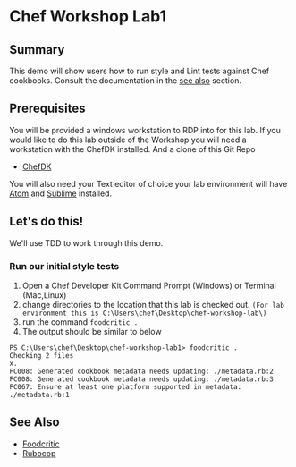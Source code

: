 # Chef Workshop Lab1



## Summary

This demo will show users how to run style and Lint tests against Chef cookbooks.
Consult the documentation in the [see also](#see-also) section.


## Prerequisites

You will be provided a windows workstation to RDP into for this lab.
If you would like to do this lab outside of the Workshop you will need a
workstation with the ChefDK installed. And a clone of this Git Repo
* [ChefDK](https://downloads.chef.io/chefdk)

You will also need your Text editor of choice your lab environment will have
[Atom](https://atom.io/) and [Sublime](https://www.sublimetext.com/) installed.


## Let's do this!

We'll use TDD to work through this demo.

### Run our initial style tests
 1. Open a Chef Developer Kit Command Prompt (Windows) or Terminal (Mac,Linux)
 2. change directories to the location that this lab is checked out. ```(For lab environment this is C:\Users\chef\Desktop\chef-workshop-lab\)```
 3. run the command ```foodcritic .```
 4. The output should be similar to below
 ```
 PS C:\Users\chef\Desktop\chef-workshop-lab1> foodcritic .
Checking 2 files
x.
FC008: Generated cookbook metadata needs updating: ./metadata.rb:2
FC008: Generated cookbook metadata needs updating: ./metadata.rb:3
FC067: Ensure at least one platform supported in metadata: ./metadata.rb:1
```

## See Also

* [Foodcritic](https://foodcritic.io)
* [Rubocop](http://www.rubocop.org/en/latest/)
